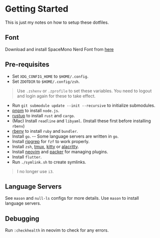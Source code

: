 # Getting Started

This is just my notes on how to setup these dotfiles.

## Font

Download and install SpaceMono Nerd Font from [here](https://www.nerdfonts.com/font-downloads)

## Pre-requisites

- Set `XDG_CONFIG_HOME` to `$HOME/.config`.
- Set `ZDOTDIR` to `$HOME/.config/zsh`.
> Use `.zshenv` or `.zprofile` to set these variables. 
You need to logout and login again for these to take effect.

- Run `git submodule update --init --recursive` to initialize submodules.
- [pnpm](https://pnpm.io/installation) to install `node.js`.
- [rustup](https://www.rust-lang.org/tools/install) to install `rust` and `cargo`.
- (Mac) Install `readline` and `libyaml`. (Install these first before installing `rbenv`) 
- [rbenv](https://github.com/rbenv/rbenv) to install `ruby` and `bundler`.
- Install `go`. -- Some language servers are written in `go`.
- Install [ripgrep](https://github.com/BurntSushi/ripgrep) for `fzf` to work properly.
- Install `zsh`, [tmux](https://github.com/tmux/tmux), [kitty](https://sw.kovidgoyal.net/kitty/) or [alacritty](https://alacritty.org/).
- Install [neovim](https://neovim.io/) and [packer](https://github.com/wbthomason/packer.nvim) for managing plugins.
- Install `flutter`.
- Run `./symlink.sh` to create symlinks.

> I no longer use `i3`.

## Language Servers

See `mason` and `null-ls` configs for more details.
Use `mason` to install language servers.

## Debugging

Run `:checkhealth` in neovim to check for any errors.
